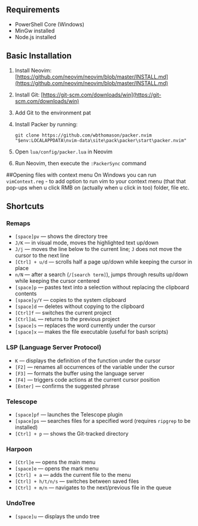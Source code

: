 ## Requirements

- PowerShell Core (Windows)
- MinGw installed
- Node.js installed

## Basic Installation

1. Install Neovim: [https://github.com/neovim/neovim/blob/master/INSTALL.md](https://github.com/neovim/neovim/blob/master/INSTALL.md)
2. Install Git: [https://git-scm.com/downloads/win](https://git-scm.com/downloads/win)
3. Add Git to the environment pat
4. Install Packer by running:
    
    ```
    git clone https://github.com/wbthomason/packer.nvim "$env:LOCALAPPDATA\nvim-data\site\pack\packer\start\packer.nvim"
    ```
    
5. Open `lua/config/packer.lua` in Neovim
6. Run Neovim, then execute the `:PackerSync` command

##Opening files with context menu
On Windows you can run `vimContext.reg` - to add option to run vim to your context menu (that that pop-ups when u click RMB on (actually when u click in too) folder, file etc. 

## Shortcuts

### Remaps

- `[space]pv` — shows the directory tree
- `J/K` — in visual mode, moves the highlighted text up/down
- `J/j` — moves the line below to the current line; `J` does not move the cursor to the next line
- `[Ctrl] + u/d` — scrolls half a page up/down while keeping the cursor in place
- `n/N` — after a search (`/[search term]`), jumps through results up/down while keeping the cursor centered
- `[space]p` — pastes text into a selection without replacing the clipboard contents
- `[space]y/Y` — copies to the system clipboard
- `[space]d` — deletes without copying to the clipboard
- `[Ctrl]f` — switches the current project
- `[Ctrl]aL` — returns to the previous project
- `[space]s` — replaces the word currently under the cursor
- `[space]x` — makes the file executable (useful for bash scripts)

### LSP (Language Server Protocol)

- `K` — displays the definition of the function under the cursor
- `[F2]` — renames all occurrences of the variable under the cursor
- `[F3]` — formats the buffer using the language server
- `[F4]` — triggers code actions at the current cursor position
- `[Enter]` — confirms the suggested phrase

### Telescope

- `[space]pf` — launches the Telescope plugin
- `[space]ps` — searches files for a specified word (requires `ripgrep` to be installed)
- `[Ctrl] + p` — shows the Git-tracked directory

### Harpoon

- `[Ctrl]e` — opens the main menu
- `[space]e` — opens the mark menu
- `[Ctrl] + a` — adds the current file to the menu
- `[Ctrl] + h/t/n/s` — switches between saved files
- `[Ctrl] + m/n` — navigates to the next/previous file in the queue

### UndoTree

- `[space]u` — displays the undo tree
